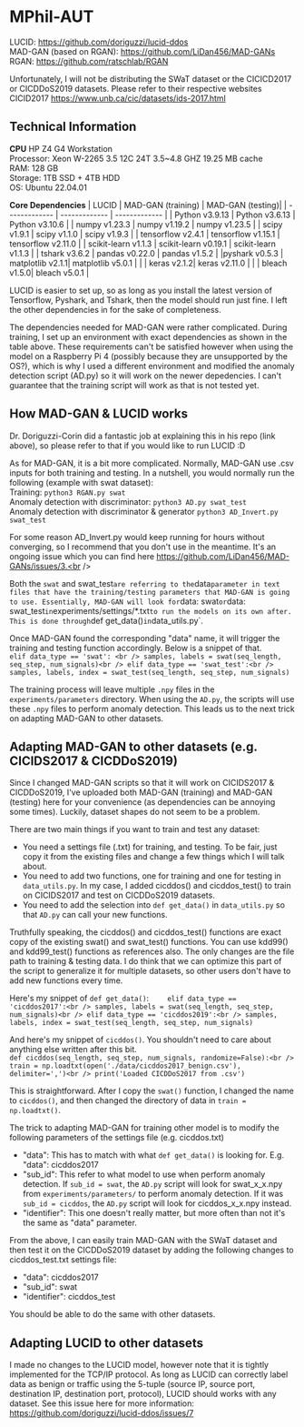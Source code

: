 # MPhil-AUT
LUCID: https://github.com/doriguzzi/lucid-ddos  <br />
MAD-GAN (based on RGAN): https://github.com/LiDan456/MAD-GANs  <br />
RGAN: https://github.com/ratschlab/RGAN  <br />

Unfortunately, I will not be distributing the SWaT dataset or the CICICD2017 or CICDDoS2019 datasets. Please refer to their respective websites  
CICID2017 https://www.unb.ca/cic/datasets/ids-2017.html <br />

## Technical Information
**CPU**
HP Z4 G4 Workstation  
Processor: Xeon W-2265 3.5 12C 24T 3.5~4.8 GHZ 19.25 MB cache  
RAM: 128 GB  
Storage: 1TB SSD + 4TB HDD  
OS: Ubuntu 22.04.01  

**Core Dependencies**
| LUCID  | MAD-GAN (training) | MAD-GAN (testing)|
| ------------- | ------------- | ------------- |
| Python v3.9.13  | Python v3.6.13 | Python v3.10.6 |
| numpy v1.23.3 | numpy v1.19.2  | numpy v1.23.5 |
| scipy v1.9.1 | scipy v1.1.0 | scipy v1.9.3 |
| tensorflow v2.4.1 | tensorflow v1.15.1 | tensorflow v2.11.0 |
| scikit-learn v1.1.3 | scikit-learn v0.19.1 | scikit-learn v1.1.3 |
| tshark v3.6.2 | pandas v0.22.0 | pandas v1.5.2 |
|pyshark v0.5.3 | matplotlib v2.1.1| matplotlib v5.0.1 |
| | keras v2.1.2| keras v2.11.0 |
| | bleach v1.5.0| bleach v5.0.1 |


LUCID is easier to set up, so as long as you install the latest version of Tensorflow, Pyshark, and Tshark, then the model should run just fine. I left the other dependencies in for the sake of completeness.<br />

The dependencies needed for MAD-GAN were rather complicated. During training, I set up an environment with exact dependencies as shown in the table above. These requirements can't be satisfied however when using the model on a Raspberry Pi 4 (possibly because they are unsupported by the OS?), which is why I used a different environment and modified the anomaly detection script (AD.py) so it will work on the newer depedencies. I can't guarantee that the training script will work as that is not tested yet.<br />

## How MAD-GAN & LUCID works
Dr. Doriguzzi-Corin did a fantastic job at explaining this in his repo (link above), so please refer to that if you would like to run LUCID :D  <br />

As for MAD-GAN, it is a bit more complicated. Normally, MAD-GAN use .csv inputs for both training and testing. In a nutshell, you would normally run the following (example with swat dataset):  <br />
Training: `python3 RGAN.py swat` <br />
Anomaly detection with discriminator: `python3 AD.py swat_test`  <br />
Anomaly detection with discriminator & generator `python3 AD_Invert.py swat_test`  <br />

For some reason AD_Invert.py would keep running for hours without converging, so I recommend that you don't use in the meantime. It's an ongoing issue which you can find here https://github.com/LiDan456/MAD-GANs/issues/3.<br />

Both the `swat` and swat_test` are referring to the `data` parameter in text files that have the training/testing parameters that MAD-GAN is going to use. Essentially, MAD-GAN will look for `data: swat` or `data: swat_test` in `experiments/settings/\*.txt` to run the models on its own after. This is done through `def get_data()` in `data_utils.py`.<br />

Once MAD-GAN found the corresponding "data" name, it will trigger the training and testing function accordingly. Below is a snippet of that.
`    elif data_type == 'swat': <br />
        samples, labels = swat(seq_length, seq_step, num_signals)<br />
    elif data_type == 'swat_test':<br />
        samples, labels, index = swat_test(seq_length, seq_step, num_signals)`<br />

The training process will leave multiple `.npy` files in the `experiments/parameters` directory. When using the `AD.py`, the scripts will use these `.npy` files to perform anomaly detection. This leads us to the next trick on adapting MAD-GAN to other datasets.<br />

## Adapting MAD-GAN to other datasets (e.g. CICIDS2017 & CICDDoS2019)
Since I changed MAD-GAN scripts so that it will work on CICIDS2017 & CICDDoS2019, I've uploaded both MAD-GAN (training) and MAD-GAN (testing) here for your convenience (as dependencies can be annoying some times). Luckily, dataset shapes do not seem to be a problem.<br />

There are two main things if you want to train and test any dataset:<br />
- You need a settings file (.txt) for training, and testing. To be fair, just copy it from the existing files and change a few things which I will talk about.
- You need to add two functions, one for training and one for testing in `data_utils.py`. In my case, I added cicddos() and cicddos_test() to train on CICIDS2017 and test on CICDDoS2019 datasets.
- You need to add the selection into `def get_data()` in `data_utils.py` so that `AD.py` can call your new functions.

Truthfully speaking, the cicddos() and cicddos_test() functions are exact copy of the existing swat() and swat_test() functions. You can use kdd99() and kdd99_test() functions as references also. The only changes are the file path to training & testing data. I do think that we can optimize this part of the script to generalize it for multiple datasets, so other users don't have to add new functions every time.<br />

Here's my snippet of `def get_data()`:
`    elif data_type == 'cicddos2017':<br />
        samples, labels = swat(seq_length, seq_step, num_signals)<br />
    elif data_type == 'cicddos2019':<br />
        samples, labels, index = swat_test(seq_length, seq_step, num_signals)`<br />
 
And here's my snippet of `cicddos()`. You shouldn't need to care about anything else written after this bit. <br />
`def cicddos(seq_length, seq_step, num_signals, randomize=False):<br />
    train = np.loadtxt(open('./data/cicddos2017_benign.csv'), delimiter=',')<br />
    print('Loaded CICDDoS2017 from .csv')` <br />

This is straightforward. After I copy the `swat()` function, I changed the name to `cicddos()`, and then changed the directory of data in `train = np.loadtxt()`. <br />

The trick to adapting MAD-GAN for training other model is to modify the following parameters of the settings file (e.g. cicddos.txt)<br />
- "data": This has to match with what `def get_data()` is looking for. E.g. "data": cicddos2017
- "sub_id": This refer to what model to use when perform anomaly detection. If `sub_id = swat`, the `AD.py` script will look for swat_x_x.npy from `experiments/parameters/` to perform anomaly detection. If it was `sub_id = cicddos`, the `AD.py` script will look for cicddos_x_x.npy instead. 
- "identifier": This one doesn't really matter, but more often than not it's the same as "data" parameter. 

From the above, I can easily train MAD-GAN with the SWaT dataset and then test it on the CICDDoS2019 dataset by adding the following changes to cicddos_test.txt settings file:<br />
- "data": cicddos2017
- "sub_id": swat
- "identifier": cicddos_test

You should be able to do the same with other datasets.

## Adapting LUCID to other datasets
I made no changes to the LUCID model, however note that it is tightly implemented for the TCP/IP protocol. As long as LUCID can correctly label data as benign or traffic using the 5-tuple (source IP, source port, destination IP, destination port, protocol), LUCID should works with any dataset. See this issue here for more information:<br />
https://github.com/doriguzzi/lucid-ddos/issues/7
